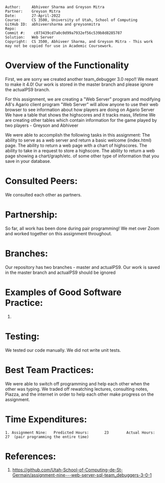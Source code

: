 ```
Author:     Abhiveer Sharma and Greyson Mitra
Partner:    Greyson Mitra
Date:       27-April-2022
Course:     CS 3500, University of Utah, School of Computing
GitHub ID:  abhiveersharma and greysonmitra
Repo:       
Commit #:    c073439cd7a0c0d99a7932ef56c539b8d8285787
Solution:   Web Server
Copyright:  CS 3500, Abhiveer Sharma, and Greyson Mitra - This work may not be copied for use in Academic Coursework.
```

# Overview of the Functionality

First, we are sorry we created another team_debugger 3.0 repo!! We meant to make it 4.0!
Our work is stored in the master branch and please ignore the actualPS9 branch.

For this assignment, we are creating a "Web Server" program and modifying A8's Agario client program
"Web Server" will allow anyone to use their web browser to see information about how players are doing on Agario Server
We have a table that shows the highscores and it tracks mass, lifetime
We are creating other tables which contain information for the game played by two players - Greyson and Abhiveer

We were able to accomplish the following tasks in this assignment: 
The ability to serve as a web server and return a basic welcome (index.html) page.
The ability to return a web page with a chart of highscores.
The ability to take in a request to store a highscore.
The ability to return a web page showing a chart/graph/etc. of some other type of information that you save in your database.



# Consulted Peers:

We consulted each other as partners.


# Partnership:

So far, all work has been done during pair programming! We met over Zoom and worked together on this assignment throughout.


# Branches:

Our repository has two branches - master and actualPS9. Our work is saved in the master branch and actualPS9 should be ignored


# Examples of Good Software Practice:

1.


# Testing:

We tested our code manually. We did not write unit tests.

# Best Team Practices:

We were able to switch off programming and help each other when the other was typing. We traded off rewatching lectures, consulting notes, Piazza, and the internet in order to help
each other make progress on the assignment.


# Time Expenditures:

    1. Assignment Nine:   Predicted Hours:       23        Actual Hours:  27  (pair programming the entire time)  

# References:

1. https://github.com/Utah-School-of-Computing-de-St-Germain/assignment-nine---web-server-sql-team_debuggers-3-0-1
